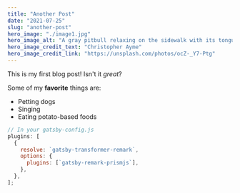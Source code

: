```yaml
---
title: "Another Post"
date: "2021-07-25"
slug: "another-post"
hero_image: "./image1.jpg"
hero_image_alt: "A gray pitbull relaxing on the sidewalk with its tongue hanging out"
hero_image_credit_text: "Christopher Ayme"
hero_image_credit_link: "https://unsplash.com/photos/ocZ-_Y7-Ptg"
---
```


This is my first blog post! Isn't it _great_?

Some of my **favorite** things are:

- Petting dogs
- Singing
- Eating potato-based foods

```javascript
// In your gatsby-config.js
plugins: [
  {
    resolve: `gatsby-transformer-remark`,
    options: {
      plugins: [`gatsby-remark-prismjs`],
    },
  },
];
```
